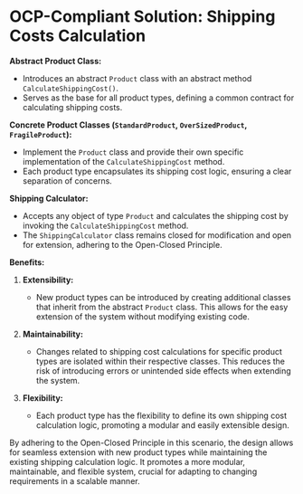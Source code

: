# OCP-Compliant Solution: Shipping Costs Calculation

**Abstract Product Class:**
- Introduces an abstract `Product` class with an abstract method `CalculateShippingCost()`.
- Serves as the base for all product types, defining a common contract for calculating shipping costs.

**Concrete Product Classes (`StandardProduct`, `OverSizedProduct`, `FragileProduct`):**
- Implement the `Product` class and provide their own specific implementation of the `CalculateShippingCost` method.
- Each product type encapsulates its shipping cost logic, ensuring a clear separation of concerns.

**Shipping Calculator:**
- Accepts any object of type `Product` and calculates the shipping cost by invoking the `CalculateShippingCost` method.
- The `ShippingCalculator` class remains closed for modification and open for extension, adhering to the Open-Closed Principle.

**Benefits:**

1. **Extensibility:**
   - New product types can be introduced by creating additional classes that inherit from the abstract `Product` class. This allows for the easy extension of the system without modifying existing code.

2. **Maintainability:**
   - Changes related to shipping cost calculations for specific product types are isolated within their respective classes. This reduces the risk of introducing errors or unintended side effects when extending the system.

3. **Flexibility:**
   - Each product type has the flexibility to define its own shipping cost calculation logic, promoting a modular and easily extensible design.

By adhering to the Open-Closed Principle in this scenario, the design allows for seamless extension with new product types while maintaining the existing shipping calculation logic. It promotes a more modular, maintainable, and flexible system, crucial for adapting to changing requirements in a scalable manner.

